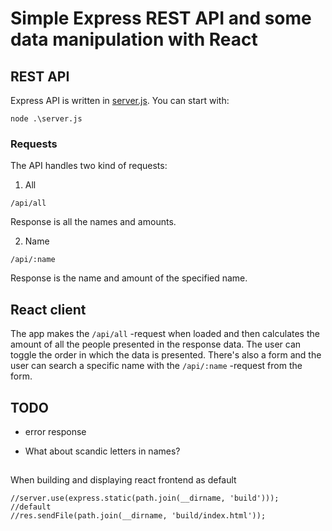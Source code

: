 # Simple Express REST API and some data manipulation with React

## REST API
Express API is written in [server.js](https://github.com/eliaspoylio/name_app/blob/master/server.js). You can start with:
```
node .\server.js
```
### Requests
The API handles two kind of requests: 
1. All
```
/api/all
```
Response is all the names and amounts.

2. Name
```
/api/:name
```
Response is the name and amount of the specified name.

## React client

The app makes the `/api/all` -request when loaded and then calculates the amount of all the people presented in the response data. The user can toggle the order in which the data is presented. There's also a form and the user can search a specific name with the `/api/:name` -request from the form.

## TODO
- error response

- What about scandic letters in names?

## 
When building and displaying react frontend as default
```
//server.use(express.static(path.join(__dirname, 'build')));
//default
//res.sendFile(path.join(__dirname, 'build/index.html'));
```
